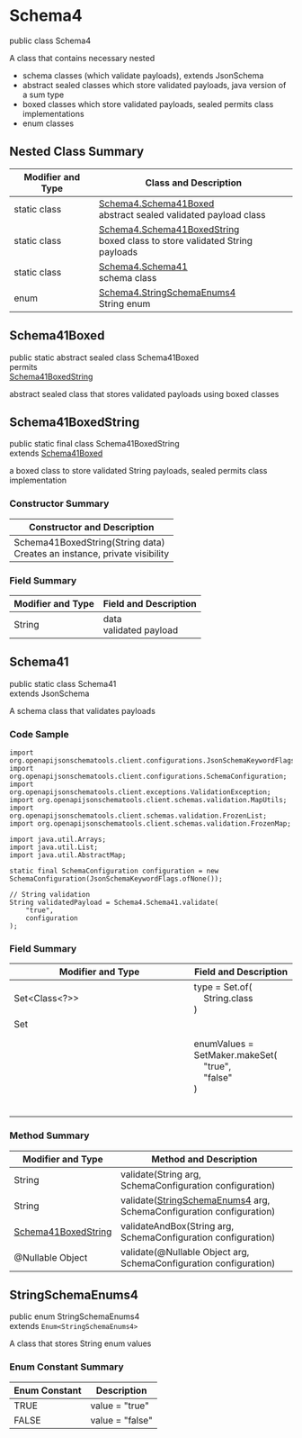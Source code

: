 # Schema4
public class Schema4

A class that contains necessary nested
- schema classes (which validate payloads), extends JsonSchema
- abstract sealed classes which store validated payloads, java version of a sum type
- boxed classes which store validated payloads, sealed permits class implementations
- enum classes

## Nested Class Summary
| Modifier and Type | Class and Description |
| ----------------- | ---------------------- |
| static class | [Schema4.Schema41Boxed](#schema41boxed)<br> abstract sealed validated payload class |
| static class | [Schema4.Schema41BoxedString](#schema41boxedstring)<br> boxed class to store validated String payloads |
| static class | [Schema4.Schema41](#schema41)<br> schema class |
| enum | [Schema4.StringSchemaEnums4](#stringschemaenums4)<br>String enum |

## Schema41Boxed
public static abstract sealed class Schema41Boxed<br>
permits<br>
[Schema41BoxedString](#schema41boxedstring)

abstract sealed class that stores validated payloads using boxed classes

## Schema41BoxedString
public static final class Schema41BoxedString<br>
extends [Schema41Boxed](#schema41boxed)

a boxed class to store validated String payloads, sealed permits class implementation

### Constructor Summary
| Constructor and Description |
| --------------------------- |
| Schema41BoxedString(String data)<br>Creates an instance, private visibility |

### Field Summary
| Modifier and Type | Field and Description |
| ----------------- | ---------------------- |
| String | data<br>validated payload |

## Schema41
public static class Schema41<br>
extends JsonSchema

A schema class that validates payloads

### Code Sample
```
import org.openapijsonschematools.client.configurations.JsonSchemaKeywordFlags;
import org.openapijsonschematools.client.configurations.SchemaConfiguration;
import org.openapijsonschematools.client.exceptions.ValidationException;
import org.openapijsonschematools.client.schemas.validation.MapUtils;
import org.openapijsonschematools.client.schemas.validation.FrozenList;
import org.openapijsonschematools.client.schemas.validation.FrozenMap;

import java.util.Arrays;
import java.util.List;
import java.util.AbstractMap;

static final SchemaConfiguration configuration = new SchemaConfiguration(JsonSchemaKeywordFlags.ofNone());

// String validation
String validatedPayload = Schema4.Schema41.validate(
    "true",
    configuration
);
```

### Field Summary
| Modifier and Type | Field and Description |
| ----------------- | ---------------------- |
| Set<Class<?>> | type = Set.of(<br/>&nbsp;&nbsp;&nbsp;&nbsp;String.class<br/>)<br/> |
| Set<Object> | enumValues = SetMaker.makeSet(<br>&nbsp;&nbsp;&nbsp;&nbsp;"true",<br>&nbsp;&nbsp;&nbsp;&nbsp;"false"<br>)<br> |

### Method Summary
| Modifier and Type | Method and Description |
| ----------------- | ---------------------- |
| String | validate(String arg, SchemaConfiguration configuration) |
| String | validate([StringSchemaEnums4](#stringschemaenums4) arg, SchemaConfiguration configuration) |
| [Schema41BoxedString](#schema41boxedstring) | validateAndBox(String arg, SchemaConfiguration configuration) |
| @Nullable Object | validate(@Nullable Object arg, SchemaConfiguration configuration) |
## StringSchemaEnums4
public enum StringSchemaEnums4<br>
extends `Enum<StringSchemaEnums4>`

A class that stores String enum values

### Enum Constant Summary
| Enum Constant | Description |
| ------------- | ----------- |
| TRUE | value = "true" |
| FALSE | value = "false" |
